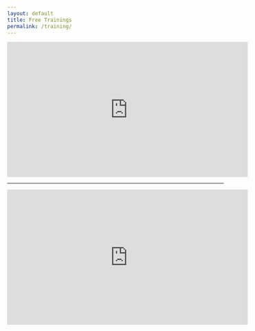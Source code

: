 ```yaml
---
layout: default
title: Free Trainings
permalink: /training/
---
```

<iframe width="560" height="315" src="https://www.youtube.com/embed/k-rZ9R6UPgQ" frameborder="0" allow="accelerometer; autoplay; encrypted-media; gyroscope; picture-in-picture" allowfullscreen></iframe>

<hr>

<iframe width="560" height="315" src="https://www.youtube.com/embed/R-zC_vTCfTo" frameborder="0" allow="accelerometer; autoplay; encrypted-media; gyroscope; picture-in-picture" allowfullscreen></iframe>